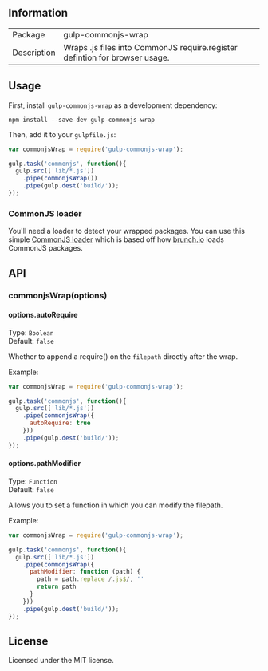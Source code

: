 ## Information

<table>
<tr> 
<td>Package</td><td>gulp-commonjs-wrap</td>
</tr>
<tr>
<td>Description</td>
<td>Wraps .js files into CommonJS require.register defintion for browser usage.</td>
</tr>
</table>

## Usage

First, install `gulp-commonjs-wrap` as a development dependency:

```shell
npm install --save-dev gulp-commonjs-wrap
```

Then, add it to your `gulpfile.js`:

```javascript
var commonjsWrap = require('gulp-commonjs-wrap');

gulp.task('commonjs', function(){
  gulp.src(['lib/*.js'])
    .pipe(commonjsWrap())
    .pipe(gulp.dest('build/'));
});
```


### CommonJS loader
You'll need a loader to detect your wrapped packages. You can use this simple [CommonJS loader](https://github.com/brunch/commonjs-require-definition) which is based off how [brunch.io](http://brunch.io) loads CommonJS packages.

[grunt]: https://github.com/gruntjs/grunt
[getting_started]: https://github.com/gruntjs/grunt/wiki/Getting-started

## API

### commonjsWrap(options)

#### options.autoRequire
Type: `Boolean`  
Default: `false`

Whether to append a require() on the `filepath` directly after the wrap.

Example:

```javascript
var commonjsWrap = require('gulp-commonjs-wrap');

gulp.task('commonjs', function(){
  gulp.src(['lib/*.js'])
    .pipe(commonjsWrap({
      autoRequire: true
    }))
    .pipe(gulp.dest('build/'));
});
```

#### options.pathModifier
Type: `Function`  
Default: `false`

Allows you to set a function in which you can modify the filepath.

Example:

```javascript
var commonjsWrap = require('gulp-commonjs-wrap');

gulp.task('commonjs', function(){
  gulp.src(['lib/*.js'])
    .pipe(commonjsWrap({
      pathModifier: function (path) {
        path = path.replace /.js$/, ''
        return path
      }
    }))
    .pipe(gulp.dest('build/'));
});
```


## License
Licensed under the MIT license.
